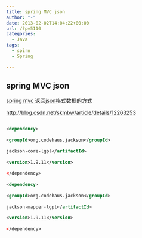 ```yaml
---
title: spring MVC json
author: "-"
date: 2013-02-02T14:04:22+00:00
url: /?p=5110
categories:
  - Java
tags:
  - spirn
  - Spring

---
```

## spring MVC json
[spring mvc 返回json格式数据的方式][1]

http://blog.csdn.net/skmbw/article/details/12263253

```xml

<dependency>
  
<groupId>org.codehaus.jackson</groupId>
  
jackson-core-lgpl</artifactId>
  
<version>1.9.11</version>
  
</dependency>
  
<dependency>
  
<groupId>org.codehaus.jackson</groupId>
  
jackson-mapper-lgpl</artifactId>
  
<version>1.9.11</version>
  
</dependency>

```

 [1]: http://blog.csdn.net/skmbw/article/details/12263253